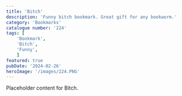 ```yaml
---
title: 'Bitch'
description: 'Funny bitch bookmark. Great gift for any bookworm.'
category: 'Bookmarks'
catalogue number: '224'
tags: [
    'Bookmark', 
    'Bitch',
    'Funny', 
    ]
featured: true
pubDate: '2024-02-26'
heroImage: '/images/224.PNG'
---
```


Placeholder content for Bitch.